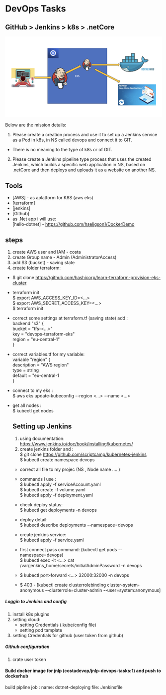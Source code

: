 # DevOps Tasks
## GitHub > Jenkins > k8s > .netCore

<img src="https://github.com/CostaDevOP/DevopsTasks/blob/main/pipline.png" alt="pipline">

Below are the mission details:
1. Please create a creation process and use it to set up a Jenkins service as a Pod in k8s, in NS called devops and connect it to GIT.
 - There is no meaning to the type of k8s or of GIT.
2. Please create a Jenkins pipeline type process that uses the created Jenkins,
which builds a specific web application in NS, based on .netCore
and then deploys and uploads it as a website on another NS.

## Tools

- [AWS] - as aplatform for K8S (aws eks)
- [terraform]
- [jenkins]
- [Github]
- as .Net app i will use:<br>
  [hello-dotnet] - https://github.com/hseligson1/DockerDemo <br>

## steps
 
1. create AWS user and IAM - costa
2. create Group name - Admin (AdministratorAccess)
3. add S3 (bucket) - saving state
4. create folder terraform:
- $ git clone https://github.com/hashicorp/learn-terraform-provision-eks-cluster<br>
- terraform init<br>
    $ export AWS_ACCESS_KEY_ID=<...><br>
    $ export AWS_SECRET_ACCESS_KEY=<...><br>
    $ terraform init
- correct some settings at terraform.tf (saving state) add :<br>
    backend "s3" {<br>
     bucket = "tfs-<...>" <br>
     key = "devops-terraform-eks"<br>
     region = "eu-central-1"<br>
    }<br>
- correct variables.tf for my variable:<br>
  variable "region" {<br>
   description = "AWS region"<br>
   type        = string<br>
   default     = "eu-central-1<br>
  }<br>
- connect to my eks :<br>
   $ aws eks update-kubeconfig --region <...> --name <...><br>
- get all nodes :<br>
   $ kubectl get nodes<br>

  ## Setting up Jenkins

  1. using documentation: https://www.jenkins.io/doc/book/installing/kubernetes/
  2. create jenkins folder and :<br>
      $ git clone https://github.com/scriptcamp/kubernetes-jenkins<br>
      $ kubectl create namespace devops<br>
  - correct all file to my projec (NS , Node name .... )<br>
  - commands i use :<br>
     $ kubectl apply -f serviceAccount.yaml<br>
     $ kubectl create -f volume.yaml<br>
     $ kubectl apply -f deployment.yaml<br>
  - check deploy status:<br>
     $ kubectl get deployments -n devops<br>
  - deploy detail:<br>
     $ kubectl describe deployments --namespace=devops<br>
  - create jenkins service:<br>
     $ kubectl apply -f service.yaml<br>

  - first connect pass command: (kubectl get pods --namespace=devops)<br>
     $ kubectl exec -it <...> cat /var/jenkins_home/secrets/initialAdminPassword -n devops<br>
  -  $ kubectl port-forward <...> 32000:32000 -n devops <br>
  -  $ 403 - [kubectl create clusterrolebinding cluster-system-anonymous --clusterrole=cluster-admin --user=system:anonymous]

 ##### Loggin to Jenkins and config 
 1. install k8s plugins<br>
 2. setting cloud:<br>
    - setting Credentials (.kube/config file)<br>
    - setting pod tamplate<br>
 3. setting Credentials for github (user token from github)
 ##### Github configuration 
 1. crate user token

#### Build docker image for jnlp (costadevop/jnlp-devops-tasks:1) and push to dockerhub
build pipline job :
 name: dotnet-deploying
file: Jenkinsfile



  
    
    

